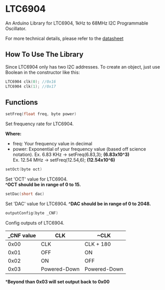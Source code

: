 # LTC6904
An Arduino Library for LTC6904, 1kHz to 68MHz I2C Programmable Oscillator.

For more technical details, please refer to the [datasheet](https://www.analog.com/media/en/technical-documentation/data-sheets/69034fe.pdf)

## How To Use The Library
Since LTC6904 only has two I2C addresses. To create an object, just use Boolean in the constructor like this:
```C
LTC6904 clk(0); //0x16
LTC6904 clk(1); //0x17
```

## Functions
```C++
setFreq(float freq, byte power)
```
Set frequency rate for LTC6904.

**Where:**<br>
- freq: Your frequency value in decimal
- power: Exponential of your frequency value (based off science notation).
Ex. 6.83 KHz -> setFreq(6.83,3); **(6.83x10^3)**<br>
Ex. 12.54 MHz -> setFreq(12.54,6); **(12.54x10^6)**

```C++
setOct(byte oct)
```
Set 'OCT' value for LTC6904.<br>
**^OCT should be in range of 0 to 15.**

```C++
setDac(short dac)
```
Set 'DAC' value for LTC6904.
**^DAC should be in range of 0 to 2048.**

```C++
outputConfig(byte _CNF)
```
Config outputs of LTC6904.

| _CNF value  | CLK | ~CLK|
| ------------- | ------------- | ------------- |
| 0x00  | CLK  | CLK + 180 |
| 0x01  | OFF  | ON |
| 0x02  | ON   | OFF |
| 0x03  | Powered-Down | Powered-Down |

***Beyond than 0x03 will set output back to 0x00**